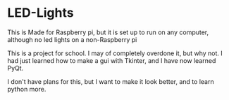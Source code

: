 # LED-Lights

This is Made for Raspberry pi, but it is set up to run on any computer, although no led lights on a non-Raspberry pi

This is a project for school. I may of completely overdone it, but why not. I had just learned how to make a gui with Tkinter, and I have now learned PyQt.

I don't have plans for this, but I want to make it look better, and to learn python more.

